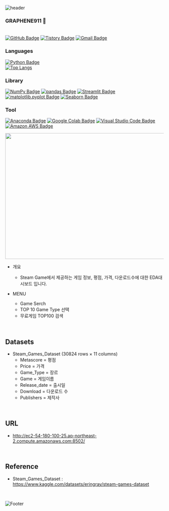 ![header](https://capsule-render.vercel.app/api?type=Waving&color=0:fc00ff,100:00dbde&height=220&section=header&text=Steam%20Game&fontSize=100&&fontColor=f7f5f5&animation=fadeIn)
<br/>
### GRAPHENE911 :gem: <br/><br/>
[![GitHub Badge](https://img.shields.io/badge/GitHub-181717?style=flat&logo=GitHub&logoColor=white)](https://github.com/graphene911/)
[![Tistory Badge](https://img.shields.io/badge/TSTORY-555263?style=flat&logoColor=white)](https://story-jy.tistory.com/)
[![Gmail Badge](https://img.shields.io/badge/Gmail-D14836?style=flat&logo=Gmail&logoColor=white)](mailto:graphene9110@gmail.com)
<br/>

### Languages
[![Python Badge](https://img.shields.io/badge/Python-3776AB?style=flat&logo=Python&logoColor=white)](https://www.python.org/downloads/)
<br/>
[![Top Langs](https://github-readme-stats.vercel.app/api/top-langs/?username=graphene911&layout=compact&theme=tokyonight&langs_count=8)](https://github.com/anuraghazra/github-readme-stats)
<br/>
### Library
[![NumPy Badge](https://img.shields.io/badge/NumPy-013243?style=flat&logo=NumPy&logoColor=white)](https://numpy.org/install/)
[![pandas Badge](https://img.shields.io/badge/pandas-150458?style=flat&logo=pandas&logoColor=white)](https://pandas.pydata.org/)
[![Streamlit Badge](https://img.shields.io/badge/Streamlit-FF4B4B?style=flat&logo=Streamlit&logoColor=white)](https://streamlit.io/)
[![matplotlib.pyplot Badge](https://img.shields.io/badge/matplotlib.pyplot-F7931E?style=flat&logo=matplotlib.pyplot&logoColor=white)](https://matplotlib.org/stable/users/installing/index.html)
[![Seaborn Badge](https://img.shields.io/badge/Seaborn-232F3E?style=flat&logo=Seaborn&logoColor=white)](https://seaborn.pydata.org/installing.html)
<br/>
### Tool
[![Anaconda Badge](https://img.shields.io/badge/Anaconda-44A833?style=flat&logo=Anaconda&logoColor=white)](https://www.anaconda.com/products/distribution)
[![Google Colab Badge](https://img.shields.io/badge/Google%20Colab-F9AB00?style=flat&logo=Google%20Colab&logoColor=white)](https://colab.research.google.com/?hl=ko)
[![Visual Studio Code Badge](https://img.shields.io/badge/Visual%20Studio%20Code-007ACC?style=flat&logo=Visual%20Studio%20Code&logoColor=white)](https://code.visualstudio.com/download)
[![Amazon AWS Badge](https://img.shields.io/badge/Amazon%20AWS-232F3E?style=flat&logo=Amazon%20AWS&logoColor=white)](https://aws.amazon.com/ko/console/)

<img src=https://user-images.githubusercontent.com/105832364/172336299-9d62d530-4560-4f60-bb51-456003cf04f2.jpg width="855" height="400"/><br/>
  - 개요
    - Steam Game에서 제공하는 게임 정보, 평점, 가격, 다운로드수에 대한 EDA대시보드 입니다.
  
  - MENU
    - Game Serch
    - TOP 10 Game Type 선택
    - 무료게임 TOP100 검색

<br/>

## Datasets
  - Steam_Games_Dataset (30824 rows × 11 columns)
    - Metascore = 평점
    - Price = 가격
    - Game_Type = 장르
    - Game = 게임이름
    - Release_date = 출시일
    - Download = 다운로드 수
    - Publishers = 제작사

<br/>

## URL
  - http://ec2-54-180-100-25.ap-northeast-2.compute.amazonaws.com:8502/


<br/>

## Reference
  - Steam_Games_Dataset : https://www.kaggle.com/datasets/eringray/steam-games-dataset
<br/>

![Footer](https://capsule-render.vercel.app/api?type=waving&color=0:00dbde,100:fc00ff&height=100&section=footer)
